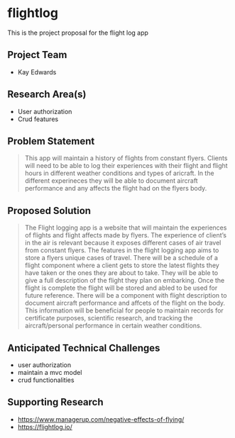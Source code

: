 # flightlog
This is the project proposal for the flight log app

## Project Team
* Kay Edwards  
## Research Area(s)
* User authorization
* Crud features 

## Problem Statement
> This app will maintain a history of flights from constant flyers. Clients will need to be able to log their experiences with their flight and flight hours in different weather conditions and types of aricraft. In the different experineces they will be able to document aircraft performance and any affects the flight had on the flyers body.
## Proposed Solution
> The Flight logging app is a website that will maintain the experiences of flights and flight affects made by flyers. The experience of client’s in the air is relevant because it exposes different cases of air travel from constant flyers. The features in the flight logging app aims to store a flyers unique cases of travel. There will be a schedule of a flight component where a client gets to store the latest flights they have taken or the ones they are about to take. They will be able to give a full description of the flight they plan on embarking. Once the flight is complete the flight will be stored and abled to be used for future reference. There will be a component with flight description to document aircraft performance and affcets of the flight on the body. This information will be beneficial for people to maintain records for certificate purposes, scientific research, and tracking the aircraft/personal performance in certain weather conditions.  


## Anticipated Technical Challenges
>
* user authorization
* maintain a mvc model
* crud functionalities

## Supporting Research
>
* https://www.managerup.com/negative-effects-of-flying/
* https://flightlog.io/
